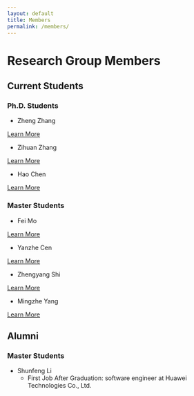 ```yaml
---
layout: default
title: Members
permalink: /members/
---
```


# Research Group Members

<!-- ## Faculty

### Peng Wang
**Associate Professor**  
Department of Automation, Shanghai Jiao Tong University  
Email: wangpeng605@sjtu.edu.cn  
[Learn More](/members/peng-wang) -->

## Current Students

### Ph.D. Students

- Zheng Zhang
<!-- **Research Interests**: Multi-agent systems, AI for decision and control   -->
[Learn More](/members/zheng-zhang)

- Zihuan Zhang
<!-- **Research Interests**: Multi-agent systems, AI for decision and control   -->
[Learn More](/members/zihuan-zhang)

- Hao Chen
<!-- **Research Interests**: Multi-agent systems, AI for decision and control   -->
[Learn More](/members/hao-chen)

### Master Students

- Fei Mo
<!-- **Research Interests**: Multi-agent systems, AI for decision and control   -->
[Learn More](/members/fei-mo)

- Yanzhe Cen
<!-- **Research Interests**: Multi-agent systems, AI for decision and control   -->
[Learn More](/members/yanzhe-cen)

- Zhengyang Shi
<!-- **Research Interests**: Multi-agent systems, AI for decision and control   -->
[Learn More](/members/zhengyang-shi)

- Mingzhe Yang
<!-- **Research Interests**: Multi-agent systems, AI for decision and control   -->
[Learn More](/members/mingzhe-yang)

## Alumni

<!-- ### Ph.D. Students -->

### Master Students
 - Shunfeng Li
   - First Job After Graduation: software engineer at Huawei Technologies Co., Ltd. 
